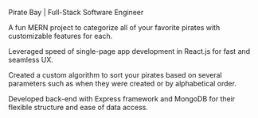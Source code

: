 
Pirate Bay | Full-Stack Software Engineer 

A fun MERN project to categorize all of your favorite pirates with customizable features for each.



Leveraged speed of single-page app development in React.js for fast and seamless UX.

Created a custom algorithm to sort your pirates based on several parameters such as when they were created or by alphabetical order.

Developed back-end with Express framework and MongoDB for their flexible structure and ease of data access.
